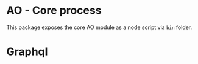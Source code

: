 # AO - Core process
This package exposes the core AO module as a node script via `bin` folder.

# Graphql
